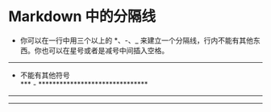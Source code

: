 # Markdown 中的分隔线
- 你可以在一行中用三个以上的 *、-、_ 来建立一个分隔线，行内不能有其他东西。你也可以在星号或者是减号中间插入空格。
**********************************
- 不能有其他符号<br>
*** - *******************************
-----------------------------------
________________________________



